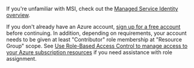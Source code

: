 If you're unfamiliar with MSI, check out the [Managed Service Identity overview](../articles/active-directory/msi-overview.md).

If you don't already have an Azure account, [sign up for a free account](https://azure.microsoft.com/free/) before continuing. In addition, depending on requirements, your account needs to be given at least "Contributor" role membership at "Resource Group" scope. See [Use Role-Based Access Control to manage access to your Azure subscription resources](../articles/active-directory/role-based-access-control-configure.md) if you need assistance with role assignment.
